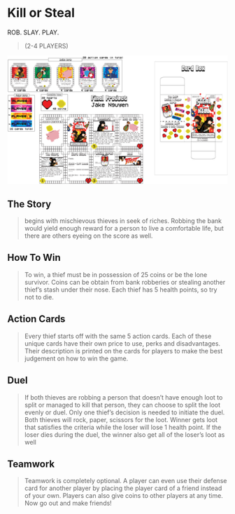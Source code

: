 # Kill or Steal
ROB. SLAY. PLAY.
>(2-4 PLAYERS)

![](image.png)

## The Story
>begins with mischievous thieves in seek of riches. Robbing the bank would yield enough reward for a person to live a comfortable life, but there are others eyeing on the score as well.

## How To Win
>To win, a thief must be in possession of 25 coins or be the lone survivor. Coins can be obtain from bank robberies or stealing another thief’s stash under their nose. Each thief has 5 health points, so try not to die.

## Action Cards
>Every thief starts off with the same 5 action cards. Each of these unique cards have their own price to use, perks and disadvantages. Their description is printed on the cards for players to make the best judgement on how to win the game. 

## Duel
>If both thieves are robbing a person that doesn’t have enough loot to split or managed to kill that person, they can choose to split the loot evenly or duel. Only one thief’s decision is needed to initiate the duel. Both thieves will rock, paper, scissors for the loot. Winner gets loot that satisfies the criteria while the loser will lose 1 health point. If the loser dies during the duel, the winner also get all of the loser’s loot as well

## Teamwork
>Teamwork is completely optional. A player can even use their defense card for another player by placing the player card of a friend instead of your own. Players can also give coins to other players at any time. Now go out and make friends! 
